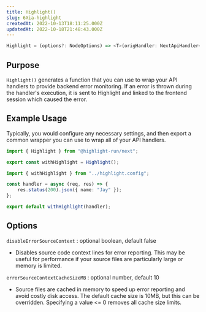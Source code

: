 ```yaml
---
title: Highlight()
slug: 6Xia-highlight
createdAt: 2022-10-13T18:11:25.000Z
updatedAt: 2022-10-18T21:48:43.000Z
---
```


```typescript
Highlight = (options?: NodeOptions) => <T>(origHandler: NextApiHandler<T>) => NextApiHandler<T>;
```

## Purpose

`Highlight()` generates a function that you can use to wrap your API handlers to provide backend error monitoring. If an error is thrown during the handler's execution, it is sent to Highlight and linked to the frontend session which caused the error.

## Example Usage

Typically, you would configure any necessary settings, and then export a common wrapper you can use to wrap all of your API handlers.

```typescript
import { Highlight } from "@highlight-run/next";

export const withHighlight = Highlight();
```

```typescript
import { withHighlight } from "../highlight.config";

const handler = async (req, res) => {
	res.status(200).json({ name: "Jay" });
};

export default withHighlight(handler);
```

## Options

`disableErrorSourceContext` : optional boolean, default false

*   Disables source code context lines for error reporting. This may be useful for performance if your source files are particularly large or memory is limited.

`errorSourceContextCacheSizeMB` : optional number, default 10

*   Source files are cached in memory to speed up error reporting and avoid costly disk access. The default cache size is 10MB, but this can be overridden. Specifying a value <= 0 removes all cache size limits.

